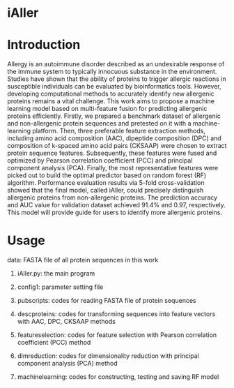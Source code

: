 # iAller
 

# Introduction
Allergy is an autoimmune disorder described as an undesirable response of the immune system to typically innocuous substance in the environment. Studies have shown that the ability of proteins to trigger allergic reactions in susceptible individuals can be evaluated by bioinformatics tools. However, developing computational methods to accurately identify new allergenic proteins remains a vital challenge. This work aims to propose a machine learning model based on multi-feature fusion for predicting allergenic proteins efficiently. Firstly, we prepared a benchmark dataset of allergenic and non-allergenic protein sequences and pretested on it with a machine-learning platform. Then, three preferable feature extraction methods, including amino acid composition (AAC), dipeptide composition (DPC) and composition of k-spaced amino acid pairs (CKSAAP) were chosen to extract protein sequence features. Subsequently, these features were fused and optimized by Pearson correlation coefficient (PCC) and principal component analysis (PCA). Finally, the most representative features were picked out to build the optimal predictor based on random forest (RF) algorithm. Performance evaluation results via 5-fold cross-validation showed that the final model, called iAller, could precisely distinguish allergenic proteins from non-allergenic proteins. The prediction accuracy and AUC value for validation dataset achieved 91.4% and 0.97, respectively. This model will provide guide for users to identify more allergenic proteins.


# Usage

data: FASTA file of all protein sequences in this work

1. iAller.py: the main program

2. config1: parameter setting file

3. pubscripts: codes for reading FASTA file of protein sequences

4. descproteins: codes for transforming sequences into feature vectors with AAC, DPC, CKSAAP methods

5. featureselection: codes for feature selection with Pearson correlation coefficient (PCC) method

6. dimreduction: codes for dimensionality reduction with principal component analysis (PCA) method

7. machinelearning: codes for constructing, testing and saving RF model
